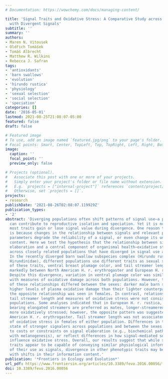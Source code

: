 ```yaml
---
# Documentation: https://wowchemy.com/docs/managing-content/

title: 'Signal Traits and Oxidative Stress: A Comparative Study across Populations
  with Divergent Signals'
subtitle: ''
summary: ''
authors:
- Maren N. Vitousek
- Oldřich Tomášek
- Tomáš Albrecht
- Matthew R. Wilkins
- Rebecca J. Safran
tags:
- 'antioxidants'
- 'barn swallows'
- 'evolution'
- 'hirundo rustica'
- 'physiology'
- 'sexual selection'
- 'social selection'
- 'speciation'
categories: []
date: '2016-05-01'
lastmod: 2021-08-25T21:08:07-05:00
featured: false
draft: false

# Featured image
# To use, add an image named `featured.jpg/png` to your page's folder.
# Focal points: Smart, Center, TopLeft, Top, TopRight, Left, Right, BottomLeft, Bottom, BottomRight.
image:
  caption: ''
  focal_point: ''
  preview_only: false

# Projects (optional).
#   Associate this post with one or more of your projects.
#   Simply enter your project's folder or file name without extension.
#   E.g. `projects = ["internal-project"]` references `content/project/deep-learning/index.md`.
#   Otherwise, set `projects = []`.
projects:
- research
publishDate: '2021-08-26T02:08:07.119929Z'
publication_types:
- '2'
abstract: 'Diverging populations often shift patterns of signal use—a process that
  can contribute to reproductive isolation and speciation. Yet it is not clear why
  most traits gain or lose signal value during divergence. One reason this could occur
  is because changes in the relationship between signals and relevant physiological
  parameters degrade the reliability of a signal, or even change its underlying information
  content. Here we test the hypothesis that the relationship between signal trait
  elaboration and a central component of organismal health—oxidative stress—differs
  across closely related populations that have diverged in signal use and preferences.
  In the recently diverged barn swallow subspecies complex (Hirundo rustica, Family:
  Hirundinidae), different populations use different traits as sexual signals. Two
  of these traits, ventral breast plumage color, and tail streamer length, differ
  markedly between North American H. r. erythrogaster and European H. r. rustica.
  Despite this divergence, variation in ventral plumage color was similarly associated
  with measures of oxidative damage across both populations. However, the directionality
  of these relationships differed between the sexes: darker male barn swallows had
  higher levels of plasma oxidative damage than their lighter counterparts, while
  the opposite relationship was seen in females. In contrast, relationships between
  tail streamer length and measures of oxidative stress were not consistent across
  populations. Some analyses indicated that in European H. r. rustica, where males
  bearing elongated streamers are preferred as mates, longer-streamered males were
  more oxidatively stressed; however, the opposite pattern was suggested in North
  American H. r. erythrogaster. Tail streamer length was not associated with measures
  of oxidative stress in females of either population. Differences in the physiological
  state of stronger signalers across populations and between the sexes may be related
  to costs or constraints on signal elaboration (e.g., biochemical pathways associated
  with melanogenesis), or reflect differences in how signal-mediated social interactions
  influence oxidative stress. Overall, our results suggest that while some phenotypic
  traits appear to be capable of conveying similar physiological information regardless
  of their use as signals, divergence in other phenotypic traits may be associated
  with shifts in their information content.'
publication: '*Frontiers in Ecology and Evolution*'
url_pdf: https://www.frontiersin.org/articles/10.3389/fevo.2016.00056/full
doi: 10.3389/fevo.2016.00056
---
```

